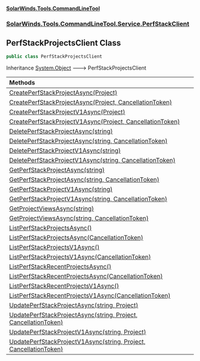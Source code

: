 #### [SolarWinds.Tools.CommandLineTool](index.md 'index')
### [SolarWinds.Tools.CommandLineTool.Service.PerfStackClient](index.md#SolarWinds.Tools.CommandLineTool.Service.PerfStackClient 'SolarWinds.Tools.CommandLineTool.Service.PerfStackClient')

## PerfStackProjectsClient Class

```csharp
public class PerfStackProjectsClient
```

Inheritance [System.Object](https://docs.microsoft.com/en-us/dotnet/api/System.Object 'System.Object') &#129106; PerfStackProjectsClient

| Methods | |
| :--- | :--- |
| [CreatePerfStackProjectAsync(Project)](PerfStackProjectsClient.CreatePerfStackProjectAsync(Project).md 'SolarWinds.Tools.CommandLineTool.Service.PerfStackClient.PerfStackProjectsClient.CreatePerfStackProjectAsync(SolarWinds.Tools.CommandLineTool.Service.PerfStackClient.Project)') | |
| [CreatePerfStackProjectAsync(Project, CancellationToken)](PerfStackProjectsClient.CreatePerfStackProjectAsync(Project,CancellationToken).md 'SolarWinds.Tools.CommandLineTool.Service.PerfStackClient.PerfStackProjectsClient.CreatePerfStackProjectAsync(SolarWinds.Tools.CommandLineTool.Service.PerfStackClient.Project, System.Threading.CancellationToken)') | |
| [CreatePerfStackProjectV1Async(Project)](PerfStackProjectsClient.CreatePerfStackProjectV1Async(Project).md 'SolarWinds.Tools.CommandLineTool.Service.PerfStackClient.PerfStackProjectsClient.CreatePerfStackProjectV1Async(SolarWinds.Tools.CommandLineTool.Service.PerfStackClient.Project)') | |
| [CreatePerfStackProjectV1Async(Project, CancellationToken)](PerfStackProjectsClient.CreatePerfStackProjectV1Async(Project,CancellationToken).md 'SolarWinds.Tools.CommandLineTool.Service.PerfStackClient.PerfStackProjectsClient.CreatePerfStackProjectV1Async(SolarWinds.Tools.CommandLineTool.Service.PerfStackClient.Project, System.Threading.CancellationToken)') | |
| [DeletePerfStackProjectAsync(string)](PerfStackProjectsClient.DeletePerfStackProjectAsync(string).md 'SolarWinds.Tools.CommandLineTool.Service.PerfStackClient.PerfStackProjectsClient.DeletePerfStackProjectAsync(string)') | |
| [DeletePerfStackProjectAsync(string, CancellationToken)](PerfStackProjectsClient.DeletePerfStackProjectAsync(string,CancellationToken).md 'SolarWinds.Tools.CommandLineTool.Service.PerfStackClient.PerfStackProjectsClient.DeletePerfStackProjectAsync(string, System.Threading.CancellationToken)') | |
| [DeletePerfStackProjectV1Async(string)](PerfStackProjectsClient.DeletePerfStackProjectV1Async(string).md 'SolarWinds.Tools.CommandLineTool.Service.PerfStackClient.PerfStackProjectsClient.DeletePerfStackProjectV1Async(string)') | |
| [DeletePerfStackProjectV1Async(string, CancellationToken)](PerfStackProjectsClient.DeletePerfStackProjectV1Async(string,CancellationToken).md 'SolarWinds.Tools.CommandLineTool.Service.PerfStackClient.PerfStackProjectsClient.DeletePerfStackProjectV1Async(string, System.Threading.CancellationToken)') | |
| [GetPerfStackProjectAsync(string)](PerfStackProjectsClient.GetPerfStackProjectAsync(string).md 'SolarWinds.Tools.CommandLineTool.Service.PerfStackClient.PerfStackProjectsClient.GetPerfStackProjectAsync(string)') | |
| [GetPerfStackProjectAsync(string, CancellationToken)](PerfStackProjectsClient.GetPerfStackProjectAsync(string,CancellationToken).md 'SolarWinds.Tools.CommandLineTool.Service.PerfStackClient.PerfStackProjectsClient.GetPerfStackProjectAsync(string, System.Threading.CancellationToken)') | |
| [GetPerfStackProjectV1Async(string)](PerfStackProjectsClient.GetPerfStackProjectV1Async(string).md 'SolarWinds.Tools.CommandLineTool.Service.PerfStackClient.PerfStackProjectsClient.GetPerfStackProjectV1Async(string)') | |
| [GetPerfStackProjectV1Async(string, CancellationToken)](PerfStackProjectsClient.GetPerfStackProjectV1Async(string,CancellationToken).md 'SolarWinds.Tools.CommandLineTool.Service.PerfStackClient.PerfStackProjectsClient.GetPerfStackProjectV1Async(string, System.Threading.CancellationToken)') | |
| [GetProjectViewsAsync(string)](PerfStackProjectsClient.GetProjectViewsAsync(string).md 'SolarWinds.Tools.CommandLineTool.Service.PerfStackClient.PerfStackProjectsClient.GetProjectViewsAsync(string)') | |
| [GetProjectViewsAsync(string, CancellationToken)](PerfStackProjectsClient.GetProjectViewsAsync(string,CancellationToken).md 'SolarWinds.Tools.CommandLineTool.Service.PerfStackClient.PerfStackProjectsClient.GetProjectViewsAsync(string, System.Threading.CancellationToken)') | |
| [ListPerfStackProjectsAsync()](PerfStackProjectsClient.ListPerfStackProjectsAsync().md 'SolarWinds.Tools.CommandLineTool.Service.PerfStackClient.PerfStackProjectsClient.ListPerfStackProjectsAsync()') | |
| [ListPerfStackProjectsAsync(CancellationToken)](PerfStackProjectsClient.ListPerfStackProjectsAsync(CancellationToken).md 'SolarWinds.Tools.CommandLineTool.Service.PerfStackClient.PerfStackProjectsClient.ListPerfStackProjectsAsync(System.Threading.CancellationToken)') | |
| [ListPerfStackProjectsV1Async()](PerfStackProjectsClient.ListPerfStackProjectsV1Async().md 'SolarWinds.Tools.CommandLineTool.Service.PerfStackClient.PerfStackProjectsClient.ListPerfStackProjectsV1Async()') | |
| [ListPerfStackProjectsV1Async(CancellationToken)](PerfStackProjectsClient.ListPerfStackProjectsV1Async(CancellationToken).md 'SolarWinds.Tools.CommandLineTool.Service.PerfStackClient.PerfStackProjectsClient.ListPerfStackProjectsV1Async(System.Threading.CancellationToken)') | |
| [ListPerfStackRecentProjectsAsync()](PerfStackProjectsClient.ListPerfStackRecentProjectsAsync().md 'SolarWinds.Tools.CommandLineTool.Service.PerfStackClient.PerfStackProjectsClient.ListPerfStackRecentProjectsAsync()') | |
| [ListPerfStackRecentProjectsAsync(CancellationToken)](PerfStackProjectsClient.ListPerfStackRecentProjectsAsync(CancellationToken).md 'SolarWinds.Tools.CommandLineTool.Service.PerfStackClient.PerfStackProjectsClient.ListPerfStackRecentProjectsAsync(System.Threading.CancellationToken)') | |
| [ListPerfStackRecentProjectsV1Async()](PerfStackProjectsClient.ListPerfStackRecentProjectsV1Async().md 'SolarWinds.Tools.CommandLineTool.Service.PerfStackClient.PerfStackProjectsClient.ListPerfStackRecentProjectsV1Async()') | |
| [ListPerfStackRecentProjectsV1Async(CancellationToken)](PerfStackProjectsClient.ListPerfStackRecentProjectsV1Async(CancellationToken).md 'SolarWinds.Tools.CommandLineTool.Service.PerfStackClient.PerfStackProjectsClient.ListPerfStackRecentProjectsV1Async(System.Threading.CancellationToken)') | |
| [UpdatePerfStackProjectAsync(string, Project)](PerfStackProjectsClient.UpdatePerfStackProjectAsync(string,Project).md 'SolarWinds.Tools.CommandLineTool.Service.PerfStackClient.PerfStackProjectsClient.UpdatePerfStackProjectAsync(string, SolarWinds.Tools.CommandLineTool.Service.PerfStackClient.Project)') | |
| [UpdatePerfStackProjectAsync(string, Project, CancellationToken)](PerfStackProjectsClient.UpdatePerfStackProjectAsync(string,Project,CancellationToken).md 'SolarWinds.Tools.CommandLineTool.Service.PerfStackClient.PerfStackProjectsClient.UpdatePerfStackProjectAsync(string, SolarWinds.Tools.CommandLineTool.Service.PerfStackClient.Project, System.Threading.CancellationToken)') | |
| [UpdatePerfStackProjectV1Async(string, Project)](PerfStackProjectsClient.UpdatePerfStackProjectV1Async(string,Project).md 'SolarWinds.Tools.CommandLineTool.Service.PerfStackClient.PerfStackProjectsClient.UpdatePerfStackProjectV1Async(string, SolarWinds.Tools.CommandLineTool.Service.PerfStackClient.Project)') | |
| [UpdatePerfStackProjectV1Async(string, Project, CancellationToken)](PerfStackProjectsClient.UpdatePerfStackProjectV1Async(string,Project,CancellationToken).md 'SolarWinds.Tools.CommandLineTool.Service.PerfStackClient.PerfStackProjectsClient.UpdatePerfStackProjectV1Async(string, SolarWinds.Tools.CommandLineTool.Service.PerfStackClient.Project, System.Threading.CancellationToken)') | |
